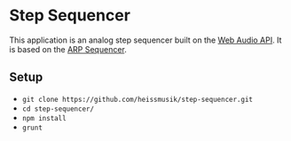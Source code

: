 # Step Sequencer

This application is an analog step sequencer built on the [Web Audio API](https://dvcs.w3.org/hg/audio/raw-file/tip/webaudio/specification.html). It is based on the [ARP Sequencer](http://www.vintagesynth.com/arp/arpseq.php).

## Setup

- ```git clone https://github.com/heissmusik/step-sequencer.git```
- ```cd step-sequencer/```
- ```npm install```
- ```grunt```
